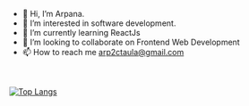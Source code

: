 - 👋 Hi, I’m Arpana.
- 👀 I’m interested in software development.
- 🌱 I’m currently learning ReactJs
- 💞️ I’m looking to collaborate on Frontend Web Development
- 📫 How to reach me arp2ctaula@gmail.com


<br><br/>
[![Top Langs](https://github-readme-stats.vercel.app/api/top-langs/?username=Arpana-Sitoula&layout=compact&langs_count=6&theme=dark)](https://github.com/Arpana-Sitoula/github-readme-stats)
